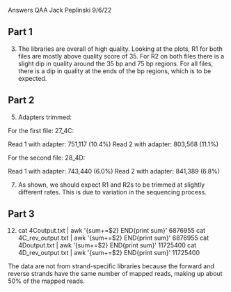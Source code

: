 Answers
QAA
Jack Peplinski
9/6/22

## Part 1

3. The libraries are overall of high quality. Looking at the plots, R1 for both files are mostly above quality score of 35. For R2 on both files there is a slight dip in quality around the 35 bp and 75 bp regions. For all files, there is a dip in quality at the ends of the bp regions, which is to be expected.

## Part 2

5. Adapters trimmed:

For the first file: 27_4C:

Read 1 with adapter:                 751,117 (10.4%)
Read 2 with adapter:                 803,568 (11.1%)

For the second file: 28_4D:

Read 1 with adapter:                 743,440 (6.0%)
Read 2 with adapter:                 841,389 (6.8%)

7. As shown, we should expect R1 and R2s to be trimmed at slightly different rates. This is due to variation in the sequencing process. 

## Part 3

12. cat 4Coutput.txt | awk '{sum+=$2} END{print sum}'
6876955
cat 4C_rev_output.txt | awk '{sum+=$2} END{print sum}'
6876955
cat 4Doutput.txt | awk '{sum+=$2} END{print sum}'
11725400
cat 4D_rev_output.txt | awk '{sum+=$2} END{print sum}'
11725400

The data are not from strand-specific libraries because the forward and reverse strands have the same number of mapped reads, making up about 50% of the mapped reads.